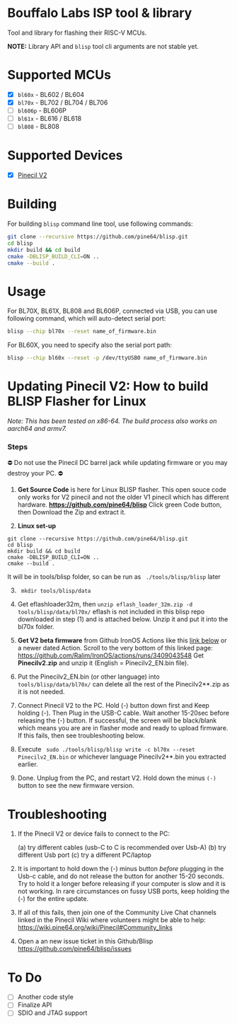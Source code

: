 # Bouffalo Labs ISP tool & library

Tool and library for flashing their RISC-V MCUs.

**NOTE:** Library API and `blisp` tool cli arguments are not stable yet.

# Supported MCUs

- [X] `bl60x` - BL602 / BL604
- [X] `bl70x` - BL702 / BL704 / BL706 
- [ ] `bl606p` - BL606P
- [ ] `bl61x` - BL616 / BL618
- [ ] `bl808` - BL808

# Supported Devices
- [X] [Pinecil V2](https://wiki.pine64.org/wiki/Pinecil)

# Building
For building `blisp` command line tool, use following commands:

```bash
git clone --recursive https://github.com/pine64/blisp.git
cd blisp
mkdir build && cd build
cmake -DBLISP_BUILD_CLI=ON ..
cmake --build .
```

# Usage

For BL70X, BL61X, BL808 and BL606P, connected via USB, you can use following command, which will auto-detect serial port:

```bash
blisp --chip bl70x --reset name_of_firmware.bin
```

For BL60X, you need to specify also the serial port path:

```bash
blisp --chip bl60x --reset -p /dev/ttyUSB0 name_of_firmware.bin
```

# Updating Pinecil V2: How to build BLISP Flasher for Linux

_Note: This has been tested on x86-64. The build process also works on aarch64 and armv7._
### Steps

⛔ Do not use the Pinecil DC barrel jack while updating firmware or you may destroy your PC. ⛔

1. **Get Source Code** is here for Linux BLISP flasher. This open souce code only works for V2 pinecil and not the older V1 pinecil which has different hardware.
**https://github.com/pine64/blisp**
Click green Code button, then Download the Zip and extract it.

2. **Linux set-up**
```
git clone --recursive https://github.com/pine64/blisp.git
cd blisp
mkdir build && cd build
cmake -DBLISP_BUILD_CLI=ON ..
cmake --build .
```
It will be in tools/blisp folder, so can be run as  ` ./tools/blisp/blisp` later

3. ` mkdir tools/blisp/data`

4. Get eflashloader32m, then `unzip eflash_loader_32m.zip -d tools/blisp/data/bl70x/`
eflash is not included in this blisp repo downloaded in step (1) and is attached below.
Unzip it and put it into the bl70x folder.

5. **Get V2 beta firmware** from Github IronOS Actions like this [link below](https://github.com/Ralim/IronOS/actions/runs/3409043548) or a newer dated Action.
Scroll to the very bottom of this linked page: https://github.com/Ralim/IronOS/actions/runs/3409043548
Get **Pinecilv2.zip** and unzip it (English =  Pinecilv2_EN.bin file).

6.  Put the  Pinecilv2_EN.bin (or other language) into  `tools/blisp/data/bl70x/`
can delete all the rest of the Pinecilv2**.zip as it is not needed.

7. Connect Pinecil V2 to the PC. Hold (-) button down first and Keep holding (-).
Then Plug in the USB-C cable. Wait another 15-20sec before releasing the (-) button.
If successful,  the screen will be black/blank which means you are are in flasher mode and ready to upload firmware.
If this fails, then see troubleshooting below.

8. Execute ` sudo ./tools/blisp/blisp write -c bl70x --reset Pinecilv2_EN.bin`
or whichever language Pinecilv2**.bin you extracted earlier.

9. Done. Unplug from the PC, and restart V2. Hold down the minus `(-)` button to see the new firmware version.


# Troubleshooting
1. If the Pinecil V2 or device fails to connect to the PC:

    (a) try different cables (usb-C to C is recommended over Usb-A)
    (b) try different Usb port
    (c) try a different PC/laptop
    
2. It is important to hold down the (-) minus button _before_ plugging in the Usb-c cable, and do not release the button for another 15-20 seconds. Try to hold it a longer before releasing if your computer is slow and it is not working. In rare circumstances on fussy USB ports, keep holding the (-) for the entire update.
3. If all of this fails, then join one of the Community Live Chat channels linked in the Pinecil Wiki where volunteers might be able to help: https://wiki.pine64.org/wiki/Pinecil#Community_links
4. Open a an new issue ticket in this Github/Blisp https://github.com/pine64/blisp/issues


# To Do

- [ ] Another code style
- [ ] Finalize API
- [ ] SDIO and JTAG support
